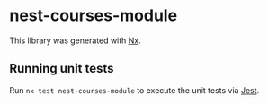 # nest-courses-module

This library was generated with [Nx](https://nx.dev).

## Running unit tests

Run `nx test nest-courses-module` to execute the unit tests via [Jest](https://jestjs.io).
